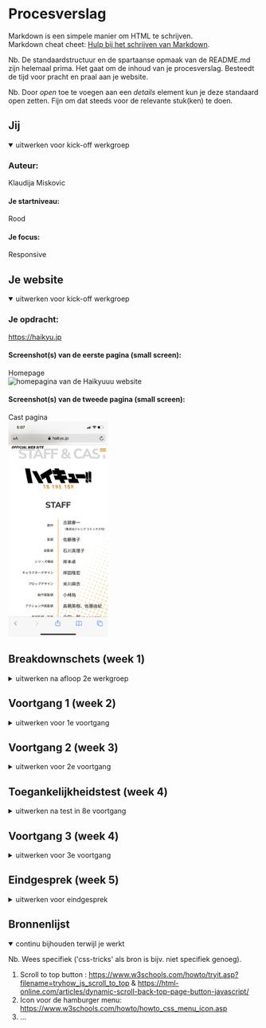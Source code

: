 # Procesverslag
Markdown is een simpele manier om HTML te schrijven.  
Markdown cheat cheet: [Hulp bij het schrijven van Markdown](https://github.com/adam-p/markdown-here/wiki/Markdown-Cheatsheet).

Nb. De standaardstructuur en de spartaanse opmaak van de README.md zijn helemaal prima. Het gaat om de inhoud van je procesverslag. Besteedt de tijd voor pracht en praal aan je website.

Nb. Door *open* toe te voegen aan een *details* element kun je deze standaard open zetten. Fijn om dat steeds voor de relevante stuk(ken) te doen.





## Jij

<details open>
<summary>uitwerken voor kick-off werkgroep</summary>

### Auteur:
Klaudija Miskovic

#### Je startniveau:
Rood

#### Je focus:
Responsive
 
</details>





## Je website

<details open>
<summary>uitwerken voor kick-off werkgroep</summary>

### Je opdracht:
https://haikyu.jp
 
#### Screenshot(s) van de eerste pagina (small screen):
Homepage  
<img src="images/IMG_0407.PNG" width="200px" alt="homepagina van de Haikyuuu website">
 
 #### Screenshot(s) van de tweede pagina (small screen):
Cast pagina   
<img src="images/IMG_0409.PNG" width="200px" alt="Cast en staff pagina">
 
 
</details>





## Breakdownschets (week 1)

<details>
<summary>uitwerken na afloop 2e werkgroep</summary>

### de hele pagina: 
<img src="images/breakdownsheet.jpg" width="200px" alt="breakdown van de hele pagina">

### NEWS: 
<img src="images/news.jpg" width="375px" alt="breakdown van een dynamisch deel-news">

### Staff en cast: 
<img src="images/staff.jpg" width="375px" alt="breakdown van de staff en cast pagina">
 
 ### Menu: 
<img src="images/breakdownsheatmenu.jpg" width="375px" alt="breakdown van de menu">

</details>





## Voortgang 1 (week 2)

<details>
<summary>uitwerken voor 1e voortgang</summary>

### Stand van zaken
Het is mij voor de voortgang gesprek gelukt om beide paginas in volle HTML en CSS te maken, en heb ik er een een beetje Javascript aan toegevoegd. Waar ik zelf het trotst op ben is hoe ik de hamburger menu heb gemaakt en de Cast & Staff pagina.
  <img src="images/home1.png" width="150px" alt="Cast en staff pagina"> <img src="images/menu1.png" width="150px" alt="Cast en staff pagina"><img src="images/staffcast1.png" width="150px" alt="Cast en staff pagina">


### Agenda voor meeting
samen met je groepje opstellen

| student 1      | student 2          | student 3    | student 4        |
| ---            | ---                | ---          | ---              |
| dit bespreken  | en dit             | en ik dit    | en dan ik dat    |
| en dat ook nog | dit als er tijd is | nog een punt | dit wil ik zeker |
| ...            | ...                | ...          | ...              |


### Verslag van meeting
hier na afloop snel de uitkomsten van de meeting vastleggen

- punt 1
- punt 2
- nog een punt
- ...

</details>





## Voortgang 2 (week 3)

<details>
<summary>uitwerken voor 2e voortgang</summary>

### Stand van zaken
Om de html codes te schrijven ging opzich best goed. Had in het begin even moeite mee met waar ik moest beginnen, maar nadat ik een begin had gemaakt liep alles wel soepel. Enigste probleem wat ik nu heb is dat de foto's op de website in github niet willen laden...


### Agenda voor meeting
samen met je groepje opstellen

| student 1      | student 2          | student 3    | student 4        |
| ---            | ---                | ---          | ---              |
| dit bespreken  | en dit             | en ik dit    | en dan ik dat    |
| en dat ook nog | dit als er tijd is | nog een punt | dit wil ik zeker |
| ...            | ...                | ...          | ...              |


### Verslag van meeting
hier na afloop snel de uitkomsten van de meeting vastleggen

- punt 1
- punt 2
- nog een punt
- ...

</details>





## Toegankelijkheidstest (week 4)

<details>
<summary>uitwerken na test in 8e voortgang</summary>

### Bevindingen
Lijst met je bevindingen die in de test naar voren kwamen:

#### Titel eerste bevinding
Hier korte omschrijving (met indien nodig een afbeelding)

Hier een omschrijving van hoe het opgelost kan worden (met indien nodig een afbeelding)


#### Titel tweede bevinding. 
Hier korte omschrijving (met indien nodig een afbeelding)

Hier een omschrijving van hoe het opgelost kan worden (met indien nodig een afbeelding)


#### Titel volgende bevinding. 
Hier korte omschrijving (met indien nodig een afbeelding)

Hier een omschrijving van hoe het opgelost kan worden (met indien nodig een afbeelding)


#### Titel nog een bevinding. 
Hier korte omschrijving (met indien nodig een afbeelding)

Hier een omschrijving van hoe het opgelost kan worden (met indien nodig een afbeelding)

</details>





## Voortgang 3 (week 4)

<details>
<summary>uitwerken voor 3e voortgang</summary>

### Stand van zaken
hier dit ging goed & dit was lastig (neem ook screenshots op van delen van je website en code)



### Agenda voor meeting
samen met je groepje opstellen

| student 1      | student 2          | student 3    | student 4        |
| ---            | ---                | ---          | ---              |
| dit bespreken  | en dit             | en ik dit    | en dan ik dat    |
| en dat ook nog | dit als er tijd is | nog een punt | dit wil ik zeker |
| ...            | ...                | ...          | ...              |


### Verslag van meeting
hier na afloop snel de uitkomsten van de meeting vastleggen

- punt 1
- punt 2
- nog een punt
- ...

</details>





## Eindgesprek (week 5)

<details>
<summary>uitwerken voor eindgesprek</summary>

### Stand van zaken
hier dit ging goed & dit was lastig (neem ook screenshots op van delen van je website en code)

### Screenshot(s)

hier screenshot(s) van je eindresultaat

</details>





## Bronnenlijst

<details open>
<summary>continu bijhouden terwijl je werkt</summary>

Nb. Wees specifiek ('css-tricks' als bron is bijv. niet specifiek genoeg).

1. Scroll to top button : https://www.w3schools.com/howto/tryit.asp?filename=tryhow_js_scroll_to_top & https://html-online.com/articles/dynamic-scroll-back-top-page-button-javascript/ 
2. Icon voor de hamburger menu: https://www.w3schools.com/howto/howto_css_menu_icon.asp
3. ...

</details>
